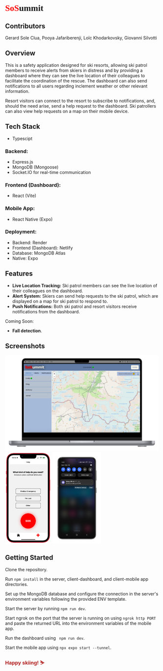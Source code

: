 <h1 style="font-family: RussoOne-Regular"><span style="color: red">SoS</span>ummit</h1>

## Contributors
Gerard Sole Clua, Pooya Jafariberenji, Loïc Khodarkovsky, Giovanni Silvotti

## Overview
This is a safety application designed for ski resorts, allowing ski patrol members to receive alerts from skiers in distress and by providing a dashboard where they can see the live location of their colleagues to facilitate the coordination of the rescue. The dashboard can also send notifications to all users regarding inclement weather or other relevant information.

Resort visitors can connect to the resort to subscribe to notifications, and, should the need arise, send a help request to the dashboard. Ski patrollers can also view help requests on a map on their mobile device.

## Tech Stack
- Typescipt
### Backend:
- Express.js
- MongoDB (Mongoose)
- Socket.IO for real-time communication
### Frontend (Dashboard):
- React (Vite)
### Mobile App:
- React Native (Expo)
### Deployment:
- Backend: Render
- Frontend (Dashboard): Netlify
- Database: MongoDB Atlas
- Native: Expo

## Features
- **Live Location Tracking:** Ski patrol members can see the live location of their colleagues on the dashboard.
- **Alert System:** Skiers can send help requests to the ski patrol, which are displayed on a map for ski patrol to respond to.
- **Push Notifications:** Both ski patrol and resort visitors receive notifications from the dashboard.

Coming Soon:
- **Fall detection**.

## Screenshots
<img alt="screenshot of dashboard" src="./client-dashboard/src/assets/dashboard.png" width="500px"/>
<img alt="screenshot of mobile app SOS screen" src="./client-dashboard/src/assets/SOS_screen_mockup.png" height="300px" />
<img alt="screenshot of mobile app notification" src="./client-dashboard/src/assets/notification.png" height="300px" />

## Getting Started
Clone the repository.

Run ```npm install``` in the server, client-dashboard, and client-mobile app directories.

Set up the MongoDB database and configure the connection in the server's environment variables following the provided ENV template.

Start the server by running ```npm run dev```.

Start ngrok on the port that the server is running on using ```ngrok http PORT``` and paste the returned URL into the environment variables of the mobile app.

Run the dashboard using ``` npm run dev```.

Start the mobile app using ```npx expo start --tunnel```.

<h3 style="color: firebrick"> Happy skiing! ⛷️</h3>